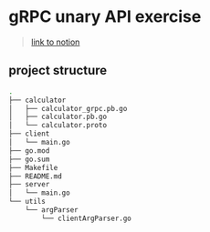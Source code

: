 # gRPC unary API exercise

> [link to notion](https://www.notion.so/gRPC-Protocol-Buffers-PB-9e0c55d57ab447fc8d4392690532a73c#a7500bd8a214401a84a83b4a18b4e89c)

## project structure
```sh
.
├── calculator
│   ├── calculator_grpc.pb.go
│   ├── calculator.pb.go
│   └── calculator.proto
├── client
│   └── main.go
├── go.mod
├── go.sum
├── Makefile
├── README.md
├── server
│   └── main.go
└── utils
    └── argParser
        └── clientArgParser.go
```